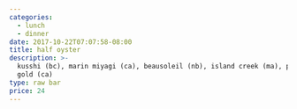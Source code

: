 ```yaml
---
categories:
  - lunch
  - dinner
date: 2017-10-22T07:07:58-08:00
title: half oyster
description: >-
  kusshi (bc), marin miyagi (ca), beausoleil (nb), island creek (ma), pacific
  gold (ca)
type: raw bar
price: 24
---
```

